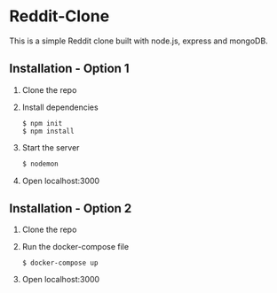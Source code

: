 # Reddit-Clone

This is a simple Reddit clone built with node.js, express and mongoDB.

## Installation - Option 1

1. Clone the repo

2. Install dependencies
    ```
    $ npm init
    $ npm install
    ```

3. Start the server
    
    ```bash
    $ nodemon
    ```

4. Open localhost:3000

## Installation - Option 2

1. Clone the repo

2. Run the docker-compose file
    ```
    $ docker-compose up
    ```
3. Open localhost:3000